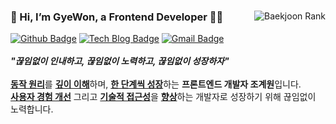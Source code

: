 <!-- README.md의 영역은 큰 틀로 기본적으로 <div>{child}<div> 형식임 -->

<!-- 나에 대한 설명 -->
<div>
  <img align="right" src="http://mazassumnida.wtf/api/v2/generate_badge?boj=jgw6372" alt="Baekjoon Rank"/>
  <h3>👋 Hi, I’m GyeWon, a Frontend Developer 🧑‍💻</h3>
  <div>
    <a href="https://github.com/JGW-Korea"><img src="https://img.shields.io/badge/-Github-black?style=for-the-badge&logo=Github&logoColor=white" alt="Github Badge"/></a>
    <a href="https://dramatic-jasmine-13a.notion.site/Web-Development-f4c3f4ccd2674db8833c4ed0f5575a45"><img src="https://img.shields.io/badge/-TechBlog-EEEEEE?style=for-the-badge&logo=Notion&logoColor=black" alt="Tech Blog Badge"/></a>
    <a href="mailto:jgw6372@gmail.com"><img src="https://img.shields.io/badge/Gmail-D14836?style=for-the-badge&logo=Gmail&logoColor=white" alt="Gmail Badge"/></a>
  </div>
  <br />
  <div>
    <i><strong>"끊임없이 인내하고, 끊임없이 노력하고, 끊임없이 성장하자"</strong></i>
  </div>
  <br />
  <div>
    <span><a href="#"><strong>동작 원리</strong></a>를 <a href="#"><strong>깊이 이해</strong></a>하며, <a href="#"><strong>한 단계씩 성장</strong></a>하는 <strong>프론트엔드 개발자 조계원</strong>입니다.</span><br/>
    <span><a href="#"><strong>사용자 경험 개선</strong></a> 그리고 <a href="#"><strong>기술적 접근성</strong></a>을 <a href="#"><strong>향상</strong></a>하는 개발자로 성장하기 위해 끊임없이 노력합니다.</span>
  </div>
</div>
